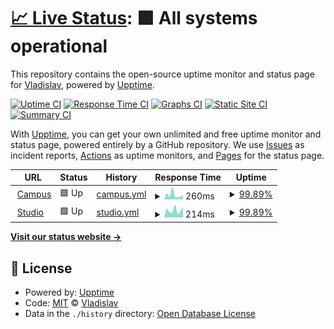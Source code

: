 # [📈 Live Status](https://govtechschool.de): <!--live status--> **🟩 All systems operational**

This repository contains the open-source uptime monitor and status page for [Vladislav](https://govtechschool.de), powered by [Upptime](https://github.com/upptime/upptime).

[![Uptime CI](https://github.com/VladislavNahaba/upptime/workflows/Uptime%20CI/badge.svg)](https://github.com/VladislavNahaba/upptime/actions?query=workflow%3A%22Uptime+CI%22)
[![Response Time CI](https://github.com/VladislavNahaba/upptime/workflows/Response%20Time%20CI/badge.svg)](https://github.com/VladislavNahaba/upptime/actions?query=workflow%3A%22Response+Time+CI%22)
[![Graphs CI](https://github.com/VladislavNahaba/upptime/workflows/Graphs%20CI/badge.svg)](https://github.com/VladislavNahaba/upptime/actions?query=workflow%3A%22Graphs+CI%22)
[![Static Site CI](https://github.com/VladislavNahaba/upptime/workflows/Static%20Site%20CI/badge.svg)](https://github.com/VladislavNahaba/upptime/actions?query=workflow%3A%22Static+Site+CI%22)
[![Summary CI](https://github.com/VladislavNahaba/upptime/workflows/Summary%20CI/badge.svg)](https://github.com/VladislavNahaba/upptime/actions?query=workflow%3A%22Summary+CI%22)

With [Upptime](https://upptime.js.org), you can get your own unlimited and free uptime monitor and status page, powered entirely by a GitHub repository. We use [Issues](https://github.com/VladislavNahaba/upptime/issues) as incident reports, [Actions](https://github.com/VladislavNahaba/upptime/actions) as uptime monitors, and [Pages](https://govtechschool.de) for the status page.

<!--start: status pages-->
<!-- This summary is generated by Upptime (https://github.com/upptime/upptime) -->
<!-- Do not edit this manually, your changes will be overwritten -->
<!-- prettier-ignore -->
| URL | Status | History | Response Time | Uptime |
| --- | ------ | ------- | ------------- | ------ |
| <img alt="" src="https://favicons.githubusercontent.com/campus.govtechschool.de" height="13"> [Campus](https://campus.govtechschool.de) | 🟩 Up | [campus.yml](https://github.com/themis-digital/upptime/commits/HEAD/history/campus.yml) | <details><summary><img alt="Response time graph" src="./graphs/campus/response-time-week.png" height="20"> 260ms</summary><br><a href="https://themis-digital.github.io/upptime/history/campus"><img alt="Response time 442" src="https://img.shields.io/endpoint?url=https%3A%2F%2Fraw.githubusercontent.com%2Fthemis-digital%2Fupptime%2FHEAD%2Fapi%2Fcampus%2Fresponse-time.json"></a><br><a href="https://themis-digital.github.io/upptime/history/campus"><img alt="24-hour response time 112" src="https://img.shields.io/endpoint?url=https%3A%2F%2Fraw.githubusercontent.com%2Fthemis-digital%2Fupptime%2FHEAD%2Fapi%2Fcampus%2Fresponse-time-day.json"></a><br><a href="https://themis-digital.github.io/upptime/history/campus"><img alt="7-day response time 260" src="https://img.shields.io/endpoint?url=https%3A%2F%2Fraw.githubusercontent.com%2Fthemis-digital%2Fupptime%2FHEAD%2Fapi%2Fcampus%2Fresponse-time-week.json"></a><br><a href="https://themis-digital.github.io/upptime/history/campus"><img alt="30-day response time 460" src="https://img.shields.io/endpoint?url=https%3A%2F%2Fraw.githubusercontent.com%2Fthemis-digital%2Fupptime%2FHEAD%2Fapi%2Fcampus%2Fresponse-time-month.json"></a><br><a href="https://themis-digital.github.io/upptime/history/campus"><img alt="1-year response time 442" src="https://img.shields.io/endpoint?url=https%3A%2F%2Fraw.githubusercontent.com%2Fthemis-digital%2Fupptime%2FHEAD%2Fapi%2Fcampus%2Fresponse-time-year.json"></a></details> | <details><summary><a href="https://themis-digital.github.io/upptime/history/campus">99.89%</a></summary><a href="https://themis-digital.github.io/upptime/history/campus"><img alt="All-time uptime 99.95%" src="https://img.shields.io/endpoint?url=https%3A%2F%2Fraw.githubusercontent.com%2Fthemis-digital%2Fupptime%2FHEAD%2Fapi%2Fcampus%2Fuptime.json"></a><br><a href="https://themis-digital.github.io/upptime/history/campus"><img alt="24-hour uptime 99.25%" src="https://img.shields.io/endpoint?url=https%3A%2F%2Fraw.githubusercontent.com%2Fthemis-digital%2Fupptime%2FHEAD%2Fapi%2Fcampus%2Fuptime-day.json"></a><br><a href="https://themis-digital.github.io/upptime/history/campus"><img alt="7-day uptime 99.89%" src="https://img.shields.io/endpoint?url=https%3A%2F%2Fraw.githubusercontent.com%2Fthemis-digital%2Fupptime%2FHEAD%2Fapi%2Fcampus%2Fuptime-week.json"></a><br><a href="https://themis-digital.github.io/upptime/history/campus"><img alt="30-day uptime 99.96%" src="https://img.shields.io/endpoint?url=https%3A%2F%2Fraw.githubusercontent.com%2Fthemis-digital%2Fupptime%2FHEAD%2Fapi%2Fcampus%2Fuptime-month.json"></a><br><a href="https://themis-digital.github.io/upptime/history/campus"><img alt="1-year uptime 99.95%" src="https://img.shields.io/endpoint?url=https%3A%2F%2Fraw.githubusercontent.com%2Fthemis-digital%2Fupptime%2FHEAD%2Fapi%2Fcampus%2Fuptime-year.json"></a></details>
| <img alt="" src="https://favicons.githubusercontent.com/studio.govtechschool.de" height="13"> [Studio](https://studio.govtechschool.de) | 🟩 Up | [studio.yml](https://github.com/themis-digital/upptime/commits/HEAD/history/studio.yml) | <details><summary><img alt="Response time graph" src="./graphs/studio/response-time-week.png" height="20"> 214ms</summary><br><a href="https://themis-digital.github.io/upptime/history/studio"><img alt="Response time 343" src="https://img.shields.io/endpoint?url=https%3A%2F%2Fraw.githubusercontent.com%2Fthemis-digital%2Fupptime%2FHEAD%2Fapi%2Fstudio%2Fresponse-time.json"></a><br><a href="https://themis-digital.github.io/upptime/history/studio"><img alt="24-hour response time 185" src="https://img.shields.io/endpoint?url=https%3A%2F%2Fraw.githubusercontent.com%2Fthemis-digital%2Fupptime%2FHEAD%2Fapi%2Fstudio%2Fresponse-time-day.json"></a><br><a href="https://themis-digital.github.io/upptime/history/studio"><img alt="7-day response time 214" src="https://img.shields.io/endpoint?url=https%3A%2F%2Fraw.githubusercontent.com%2Fthemis-digital%2Fupptime%2FHEAD%2Fapi%2Fstudio%2Fresponse-time-week.json"></a><br><a href="https://themis-digital.github.io/upptime/history/studio"><img alt="30-day response time 474" src="https://img.shields.io/endpoint?url=https%3A%2F%2Fraw.githubusercontent.com%2Fthemis-digital%2Fupptime%2FHEAD%2Fapi%2Fstudio%2Fresponse-time-month.json"></a><br><a href="https://themis-digital.github.io/upptime/history/studio"><img alt="1-year response time 343" src="https://img.shields.io/endpoint?url=https%3A%2F%2Fraw.githubusercontent.com%2Fthemis-digital%2Fupptime%2FHEAD%2Fapi%2Fstudio%2Fresponse-time-year.json"></a></details> | <details><summary><a href="https://themis-digital.github.io/upptime/history/studio">99.89%</a></summary><a href="https://themis-digital.github.io/upptime/history/studio"><img alt="All-time uptime 99.95%" src="https://img.shields.io/endpoint?url=https%3A%2F%2Fraw.githubusercontent.com%2Fthemis-digital%2Fupptime%2FHEAD%2Fapi%2Fstudio%2Fuptime.json"></a><br><a href="https://themis-digital.github.io/upptime/history/studio"><img alt="24-hour uptime 99.25%" src="https://img.shields.io/endpoint?url=https%3A%2F%2Fraw.githubusercontent.com%2Fthemis-digital%2Fupptime%2FHEAD%2Fapi%2Fstudio%2Fuptime-day.json"></a><br><a href="https://themis-digital.github.io/upptime/history/studio"><img alt="7-day uptime 99.89%" src="https://img.shields.io/endpoint?url=https%3A%2F%2Fraw.githubusercontent.com%2Fthemis-digital%2Fupptime%2FHEAD%2Fapi%2Fstudio%2Fuptime-week.json"></a><br><a href="https://themis-digital.github.io/upptime/history/studio"><img alt="30-day uptime 99.92%" src="https://img.shields.io/endpoint?url=https%3A%2F%2Fraw.githubusercontent.com%2Fthemis-digital%2Fupptime%2FHEAD%2Fapi%2Fstudio%2Fuptime-month.json"></a><br><a href="https://themis-digital.github.io/upptime/history/studio"><img alt="1-year uptime 99.95%" src="https://img.shields.io/endpoint?url=https%3A%2F%2Fraw.githubusercontent.com%2Fthemis-digital%2Fupptime%2FHEAD%2Fapi%2Fstudio%2Fuptime-year.json"></a></details>

<!--end: status pages-->

[**Visit our status website →**](https://govtechschool.de)

## 📄 License

- Powered by: [Upptime](https://github.com/upptime/upptime)
- Code: [MIT](./LICENSE) © [Vladislav](https://govtechschool.de)
- Data in the `./history` directory: [Open Database License](https://opendatacommons.org/licenses/odbl/1-0/)
